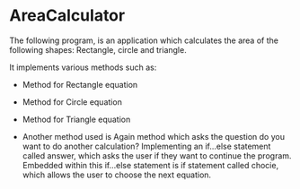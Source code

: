 # AreaCalculator
The following program, is an application which calculates the area of the following shapes: Rectangle, circle and triangle. 

It implements various methods such as:
- Method for Rectangle equation
- Method for Circle equation
- Method for Triangle equation

- Another method used is Again method which asks the question do you want to do another calculation? 
Implementing an if...else statement called answer, which asks the user if they want to continue the program. Embedded within this if...else statement is if statement called chocie, which allows the user to choose the next equation. 
